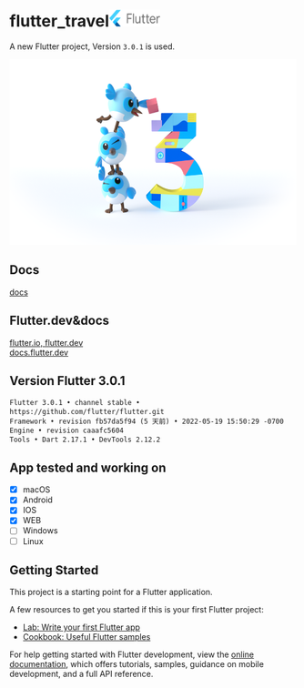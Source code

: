 # flutter_travel<img src="./docs/logos/flutter-lockup.png" width=90 height=30/>

A new Flutter project, Version `3.0.1` is used.

<div align="center">
<img src="./docs/logos/flutter3_hero.png" width=600 height=326/>
</div>

## Docs
[docs](/docs)

## Flutter.dev&docs
[flutter.io, flutter.dev](https://flutter.dev/)  
[docs.flutter.dev](https://docs.flutter.dev/)

## Version Flutter 3.0.1
```
Flutter 3.0.1 • channel stable • https://github.com/flutter/flutter.git
Framework • revision fb57da5f94 (5 天前) • 2022-05-19 15:50:29 -0700
Engine • revision caaafc5604
Tools • Dart 2.17.1 • DevTools 2.12.2
```

## App tested and working on 

- [x] macOS
- [x] Android
- [x] IOS
- [x] WEB
- [ ] Windows
- [ ] Linux

## Getting Started

This project is a starting point for a Flutter application.

A few resources to get you started if this is your first Flutter project:

- [Lab: Write your first Flutter app](https://docs.flutter.dev/get-started/codelab)
- [Cookbook: Useful Flutter samples](https://docs.flutter.dev/cookbook)

For help getting started with Flutter development, view the
[online documentation](https://docs.flutter.dev/), which offers tutorials,
samples, guidance on mobile development, and a full API reference.
